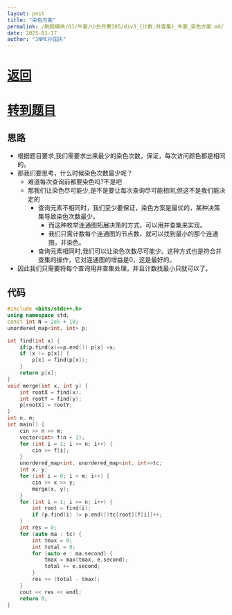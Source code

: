 ```yaml
---
layout: post
title: "染色方案"
permalink: /刷题模块/OJ/牛客/小白月赛105/div3_{计数;并查集}_牛客_染色方案.md/
date: 2025-01-17
author: "JNMC孙国庆"
---
```


# [返回](https://aliceauto.github.io/%E5%88%B7%E9%A2%98%E6%A8%A1%E5%9D%97/OJ/)
# [转到题目](https://ac.nowcoder.com/acm/contest/95937/D)
## 思路
- 根据题目要求,我们需要求出来最少的染色次数，保证，每次访问颜色都是相同的。
- 那我们要思考，什么时候染色次数最少呢？
  - 难道每次查询前都要染色吗?不是吧
  - 那我们让染色尽可能少,是不是要让每次查询尽可能相同,但这不是我们能决定的
    - 查询元素不相同时，我们至少要保证，染色方案是最优的，某种决策集导致染色次数最少。
      - 而这种枚举连通图拓展决策的方式，可以用并查集来实现。
      - 我们只需计数每个连通图的节点数，就可以找到最小的那个连通图，并染色。
    - 查询元素相同时,我们可以让染色次数尽可能少。这种方式也是符合并查集的操作，它对连通图的增益是0，这是最好的。
- 因此我们只需要将每个查询用并查集处理，并且计数找最小只就可以了。

## 代码

```cpp
#include <bits/stdc++.h>
using namespace std;
const int N = 2e5 + 10;
unordered_map<int, int> p;

int find(int x) {
    if(p.find(x)==p.end()) p[x] =x;
	if (x != p[x]) {
		p[x] = find(p[x]);
	}
	return p[x];
}
void merge(int x, int y) {
	int rootX = find(x);
	int rootY = find(y);
	p[rootX] = rootY;
}
int n, m;
int main() {
	cin >> n >> m;
	vector<int> f(n + 1);
	for (int i = 1; i <= n; i++) {
		cin >> f[i];
	}
	unordered_map<int, unordered_map<int, int>>tc;
	int x, y;
	for (int i = 0; i < m; i++) {
		cin >> x >> y;
		merge(x, y);
	}
	for (int i = 1; i <= n; i++) {
		int root = find(i);
		if (p.find(i) != p.end())tc[root][f[i]]++;
	}
	int res = 0;
	for (auto ma : tc) {
		int tmax = 0;
		int total = 0;
		for (auto e : ma.second) {
			tmax = max(tmax, e.second);
			total += e.second;
		}
		res += (total - tmax);
	}
	cout << res << endl;
	return 0;
}
```